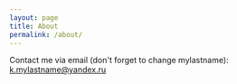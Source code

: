 ```yaml
---
layout: page
title: About
permalink: /about/
---
```

Contact me via email (don't forget to change mylastname):
k.mylastname@yandex.ru